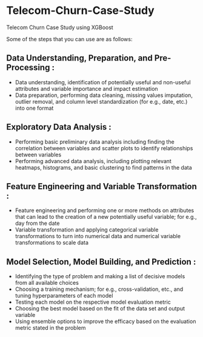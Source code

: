 # Telecom-Churn-Case-Study
Telecom Churn Case Study using XGBoost

Some of the steps that you can use are as follows:

## Data Understanding, Preparation, and Pre-Processing :
- Data understanding, identification of potentially useful and non-useful attributes and variable importance and impact estimation
- Data preparation, performing data cleaning, missing values imputation, outlier removal, and column level standardization (for e.g., date, etc.) into one format
 
## Exploratory Data Analysis :
- Performing basic preliminary data analysis including finding the correlation between variables and scatter plots to identify relationships between variables
- Performing advanced data analysis, including plotting relevant heatmaps, histograms, and basic clustering to find patterns in the data
 
## Feature Engineering and Variable Transformation :
- Feature engineering and performing one or more methods on attributes that can lead to the creation of a new potentially useful variable; for e.g., day from the date
- Variable transformation and applying categorical variable transformations to turn into numerical data and numerical variable transformations to scale data
 
## Model Selection, Model Building, and  Prediction :
- Identifying the type of problem and making a list of decisive models from all available choices
- Choosing a training mechanism; for e.g., cross-validation, etc., and tuning hyperparameters of each model
- Testing each model on the respective model evaluation metric
- Choosing the best model based on the fit of the data set and output variable
- Using ensemble options to improve the efficacy based on the evaluation metric stated in the problem
